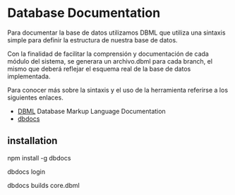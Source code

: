 # Database Documentation

Para documentar la base de datos utilizamos DBML que utiliza una sintaxis simple para definir la estructura de nuestra base de datos.

Con la finalidad de facilitar la comprensión y documentación de cada módulo del sistema, se generara un archivo.dbml para cada branch, el mismo que deberá reflejar el esquema real de la base de datos implementada.

Para conocer más sobre la sintaxis y el uso de la herramienta referirse a los siguientes enlaces.

-   [DBML](https://www.dbml.org/docs/) Database Markup Language Documentation
-   [dbdocs](https://dbdocs.io/docs)


## installation

npm install -g dbdocs

dbdocs login

dbdocs builds core.dbml

